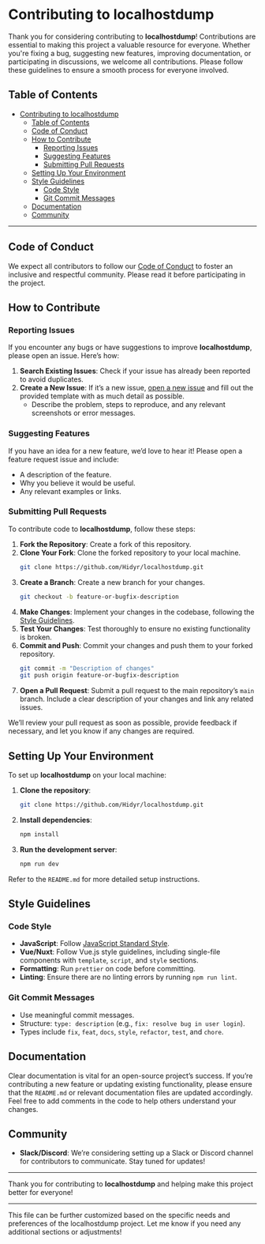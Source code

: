 # Contributing to localhostdump

Thank you for considering contributing to **localhostdump**! Contributions are essential to making this project a valuable resource for everyone. Whether you're fixing a bug, suggesting new features, improving documentation, or participating in discussions, we welcome all contributions. Please follow these guidelines to ensure a smooth process for everyone involved.

## Table of Contents

- [Contributing to localhostdump](#contributing-to-localhostdump)
  - [Table of Contents](#table-of-contents)
  - [Code of Conduct](#code-of-conduct)
  - [How to Contribute](#how-to-contribute)
    - [Reporting Issues](#reporting-issues)
    - [Suggesting Features](#suggesting-features)
    - [Submitting Pull Requests](#submitting-pull-requests)
  - [Setting Up Your Environment](#setting-up-your-environment)
  - [Style Guidelines](#style-guidelines)
    - [Code Style](#code-style)
    - [Git Commit Messages](#git-commit-messages)
  - [Documentation](#documentation)
  - [Community](#community)

---

## Code of Conduct

We expect all contributors to follow our [Code of Conduct](./CODE_OF_CONDUCT.md) to foster an inclusive and respectful community. Please read it before participating in the project.

## How to Contribute

### Reporting Issues

If you encounter any bugs or have suggestions to improve **localhostdump**, please open an issue. Here’s how:

1. **Search Existing Issues**: Check if your issue has already been reported to avoid duplicates.
2. **Create a New Issue**: If it’s a new issue, [open a new issue](https://github.com/yourusername/localhostdump/issues/new) and fill out the provided template with as much detail as possible.
   - Describe the problem, steps to reproduce, and any relevant screenshots or error messages.

### Suggesting Features

If you have an idea for a new feature, we’d love to hear it! Please open a feature request issue and include:
- A description of the feature.
- Why you believe it would be useful.
- Any relevant examples or links.

### Submitting Pull Requests

To contribute code to **localhostdump**, follow these steps:

1. **Fork the Repository**: Create a fork of this repository.
2. **Clone Your Fork**: Clone the forked repository to your local machine.
   ```bash
   git clone https://github.com/Hidyr/localhostdump.git
   ```
3. **Create a Branch**: Create a new branch for your changes.
   ```bash
   git checkout -b feature-or-bugfix-description
   ```
4. **Make Changes**: Implement your changes in the codebase, following the [Style Guidelines](#style-guidelines).
5. **Test Your Changes**: Test thoroughly to ensure no existing functionality is broken.
6. **Commit and Push**: Commit your changes and push them to your forked repository.
   ```bash
   git commit -m "Description of changes"
   git push origin feature-or-bugfix-description
   ```
7. **Open a Pull Request**: Submit a pull request to the main repository’s `main` branch. Include a clear description of your changes and link any related issues.

We’ll review your pull request as soon as possible, provide feedback if necessary, and let you know if any changes are required.

## Setting Up Your Environment

To set up **localhostdump** on your local machine:

1. **Clone the repository**:
   ```bash
   git clone https://github.com/Hidyr/localhostdump.git
   ```
2. **Install dependencies**:
   ```bash
   npm install
   ```
3. **Run the development server**:
   ```bash
   npm run dev
   ```

Refer to the `README.md` for more detailed setup instructions.

## Style Guidelines

### Code Style

- **JavaScript**: Follow [JavaScript Standard Style](https://standardjs.com/).
- **Vue/Nuxt**: Follow Vue.js style guidelines, including single-file components with `template`, `script`, and `style` sections.
- **Formatting**: Run `prettier` on code before committing.
- **Linting**: Ensure there are no linting errors by running `npm run lint`.

### Git Commit Messages

- Use meaningful commit messages.
- Structure: `type: description` (e.g., `fix: resolve bug in user login`).
- Types include `fix`, `feat`, `docs`, `style`, `refactor`, `test`, and `chore`.

## Documentation

Clear documentation is vital for an open-source project’s success. If you’re contributing a new feature or updating existing functionality, please ensure that the `README.md` or relevant documentation files are updated accordingly. Feel free to add comments in the code to help others understand your changes.

## Community

- **Slack/Discord**: We’re considering setting up a Slack or Discord channel for contributors to communicate. Stay tuned for updates!

---

Thank you for contributing to **localhostdump** and helping make this project better for everyone!

---

This file can be further customized based on the specific needs and preferences of the localhostdump project. Let me know if you need any additional sections or adjustments!
